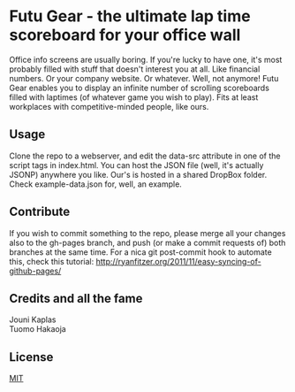 Futu Gear - the ultimate lap time scoreboard for your office wall
=================================================================

Office info screens are usually boring. If you're lucky to have one, it's most probably filled with stuff that doesn't interest you at all. Like financial numbers. Or your company website. Or whatever. Well, not anymore! Futu Gear enables you to display an infinite number of scrolling scoreboards filled with laptimes (of whatever game you wish to play). Fits at least workplaces with competitive-minded people, like ours.


Usage
-----

Clone the repo to a webserver, and edit the data-src attribute in one of the script tags in index.html. You can host the JSON file (well, it's actually JSONP) anywhere you like. Our's is hosted in a shared DropBox folder. Check example-data.json for, well, an example.

Contribute
----------

If you wish to commit something to the repo, please merge all your changes also to the gh-pages branch, and push (or make a commit requests of) both branches at the same time. For a nica git post-commit hook to automate this, check this tutorial: http://ryanfitzer.org/2011/11/easy-syncing-of-github-pages/

Credits and all the fame
------------------------

Jouni Kaplas   
Tuomo Hakaoja

License
-------

[MIT](LICENSE.txt)